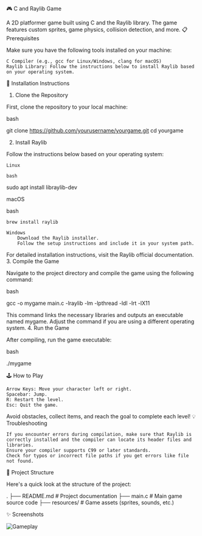 🎮 C and Raylib Game

A 2D platformer game built using C and the Raylib library. The game features custom sprites, game physics, collision detection, and more.
📋 Prerequisites

Make sure you have the following tools installed on your machine:

    C Compiler (e.g., gcc for Linux/Windows, clang for macOS)
    Raylib Library: Follow the instructions below to install Raylib based on your operating system.

🔧 Installation Instructions
1. Clone the Repository

First, clone the repository to your local machine:

bash

git clone https://github.com/yourusername/yourgame.git
cd yourgame

2. Install Raylib

Follow the instructions below based on your operating system:

    Linux

    bash

sudo apt install libraylib-dev

macOS

bash

    brew install raylib

    Windows
        Download the Raylib installer.
        Follow the setup instructions and include it in your system path.

For detailed installation instructions, visit the Raylib official documentation.
3. Compile the Game

Navigate to the project directory and compile the game using the following command:

bash

gcc -o mygame main.c -lraylib -lm -lpthread -ldl -lrt -lX11

This command links the necessary libraries and outputs an executable named mygame. Adjust the command if you are using a different operating system.
4. Run the Game

After compiling, run the game executable:

bash

./mygame

🕹️ How to Play

    Arrow Keys: Move your character left or right.
    Spacebar: Jump.
    R: Restart the level.
    Esc: Quit the game.

Avoid obstacles, collect items, and reach the goal to complete each level!
💡 Troubleshooting

    If you encounter errors during compilation, make sure that Raylib is correctly installed and the compiler can locate its header files and libraries.
    Ensure your compiler supports C99 or later standards.
    Check for typos or incorrect file paths if you get errors like file not found.

📂 Project Structure

Here's a quick look at the structure of the project:

.
├── README.md          # Project documentation
├── main.c             # Main game source code
├── resources/         # Game assets (sprites, sounds, etc.)

✨ Screenshots

![Gameplay](resources/gameplayScreenshot.png)
